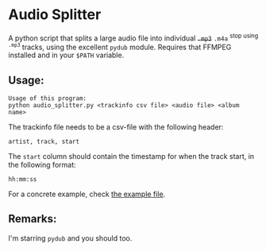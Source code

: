 # Audio Splitter

A python script that splits a large audio file into individual ~~`.mp3`~~ `.m4a` <sup>stop using `.mp3`</sup> tracks, using the excellent `pydub` module.
Requires that FFMPEG installed and in your `$PATH` variable.

## Usage:

```
Usage of this program:
python audio_splitter.py <trackinfo csv file> <audio file> <album name>
```

The trackinfo file needs to be a csv-file with the following header:

```
artist, track, start
```

The `start` column should contain the timestamp for when the track start, in the following format:

```
hh:mm:ss
```

For a concrete example, check [the example file](./example_trackinfo.csv).

## Remarks:

I'm starring `pydub` and you should too.
